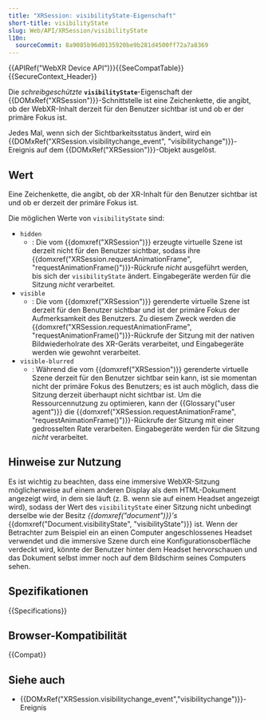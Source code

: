 ```yaml
---
title: "XRSession: visibilityState-Eigenschaft"
short-title: visibilityState
slug: Web/API/XRSession/visibilityState
l10n:
  sourceCommit: 8a9085b96d0135920be9b281d4500ff72a7a8369
---
```


{{APIRef("WebXR Device API")}}{{SeeCompatTable}}{{SecureContext_Header}}

Die _schreibgeschützte_ **`visibilityState`**-Eigenschaft der {{DOMxRef("XRSession")}}-Schnittstelle ist eine Zeichenkette, die angibt, ob der WebXR-Inhalt derzeit für den Benutzer sichtbar ist und ob er der primäre Fokus ist.

Jedes Mal, wenn sich der Sichtbarkeitsstatus ändert, wird ein {{DOMxRef("XRSession.visibilitychange_event", "visibilitychange")}}-Ereignis auf dem {{DOMxRef("XRSession")}}-Objekt ausgelöst.

## Wert

Eine Zeichenkette, die angibt, ob der XR-Inhalt für den Benutzer sichtbar ist und ob er derzeit der primäre Fokus ist.

Die möglichen Werte von `visibilityState` sind:

- `hidden`
  - : Die vom {{domxref("XRSession")}} erzeugte virtuelle Szene ist derzeit nicht für den Benutzer sichtbar,
    sodass ihre {{domxref("XRSession.requestAnimationFrame", "requestAnimationFrame()")}}-Rückrufe _nicht_ ausgeführt werden, bis sich der `visibilityState` ändert.
    Eingabegeräte werden für die Sitzung _nicht_ verarbeitet.
- `visible`
  - : Die vom {{domxref("XRSession")}} gerenderte virtuelle Szene ist derzeit für den Benutzer sichtbar
    und ist der primäre Fokus der Aufmerksamkeit des Benutzers. Zu diesem Zweck werden die {{domxref("XRSession.requestAnimationFrame", "requestAnimationFrame()")}}-Rückrufe der Sitzung
    mit der nativen Bildwiederholrate des XR-Geräts verarbeitet, und Eingabegeräte werden wie gewohnt verarbeitet.
- `visible-blurred`
  - : Während die vom {{domxref("XRSession")}} gerenderte virtuelle Szene derzeit für den Benutzer sichtbar sein kann,
    ist sie momentan nicht der primäre Fokus des Benutzers; es ist auch möglich, dass die Sitzung derzeit überhaupt nicht sichtbar ist.
    Um die Ressourcennutzung zu optimieren, kann der {{Glossary("user agent")}} die {{domxref("XRSession.requestAnimationFrame", "requestAnimationFrame()")}}-Rückrufe der Sitzung mit einer gedrosselten Rate verarbeiten.
    Eingabegeräte werden für die Sitzung _nicht_ verarbeitet.

## Hinweise zur Nutzung

Es ist wichtig zu beachten, dass eine immersive WebXR-Sitzung möglicherweise auf einem anderen Display als dem HTML-Dokument angezeigt wird, in dem sie läuft (z. B. wenn sie auf einem Headset angezeigt wird), sodass der Wert des `visibilityState` einer Sitzung nicht unbedingt derselbe wie der Besitz _{{domxref("document")}}'s_ {{domxref("Document.visibilityState", "visibilityState")}} ist. Wenn der Betrachter zum Beispiel ein an einen Computer angeschlossenes Headset verwendet und die immersive Szene durch eine Konfigurationsoberfläche verdeckt wird, könnte der Benutzer hinter dem Headset hervorschauen und das Dokument selbst immer noch auf dem Bildschirm seines Computers sehen.

## Spezifikationen

{{Specifications}}

## Browser-Kompatibilität

{{Compat}}

## Siehe auch

- {{DOMxRef("XRSession.visibilitychange_event","visibilitychange")}}-Ereignis
